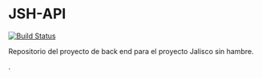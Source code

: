 # JSH-API

[![Build Status](https://travis-ci.org/JSH2017/JSH-API.svg?branch=v0.0.1.120117)](https://travis-ci.org/JSH2017/JSH-API)

Repositorio del proyecto de back end para el proyecto Jalisco sin hambre. 

.